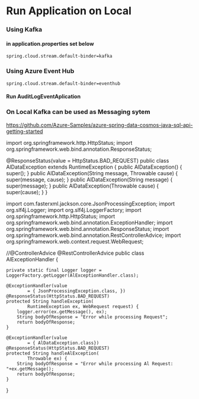 # Run Application on Local
### Using Kafka
#### in application.properties set below

````properties
spring.cloud.stream.default-binder=kafka
````
### Using Azure Event Hub

```properties
spring.cloud.stream.default-binder=eventhub
```

#### Run AuditLogEventAplication 
### On Local Kafka can be used as Messaging sytem

https://github.com/Azure-Samples/azure-spring-data-cosmos-java-sql-api-getting-started


import org.springframework.http.HttpStatus;
import org.springframework.web.bind.annotation.ResponseStatus;

@ResponseStatus(value = HttpStatus.BAD_REQUEST)
public class AlDataException extends RuntimeException {
    public AlDataException() {
        super();
    }
    public AlDataException(String message, Throwable cause) {
        super(message, cause);
    }
    public AlDataException(String message) {
        super(message);
    }
    public AlDataException(Throwable cause) {
        super(cause);
    }
}




import com.fasterxml.jackson.core.JsonProcessingException;
import org.slf4j.Logger;
import org.slf4j.LoggerFactory;
import org.springframework.http.HttpStatus;
import org.springframework.web.bind.annotation.ExceptionHandler;
import org.springframework.web.bind.annotation.ResponseStatus;
import org.springframework.web.bind.annotation.RestControllerAdvice;
import org.springframework.web.context.request.WebRequest;

//@ControllerAdvice
@RestControllerAdvice
public class AlExceptionHandler {

    private static final Logger logger = LoggerFactory.getLogger(AlExceptionHandler.class);

    @ExceptionHandler(value
            = { JsonProcessingException.class, })
    @ResponseStatus(HttpStatus.BAD_REQUEST)
    protected String handleException(
            RuntimeException ex, WebRequest request) {
        logger.error(ex.getMessage(), ex);
        String bodyOfResponse = "Error while processing Request";
        return bodyOfResponse;
    }

    @ExceptionHandler(value
            = { AlDataException.class})
    @ResponseStatus(HttpStatus.BAD_REQUEST)
    protected String handleAlException(
            Throwable ex) {
        String bodyOfResponse = "Error while processing Al Request: "+ex.getMessage();
        return bodyOfResponse;
    }

}
